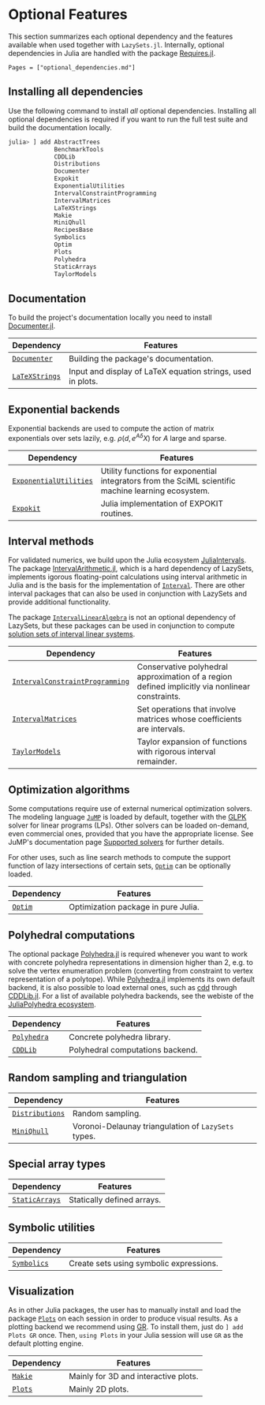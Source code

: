 # Optional Features

This section summarizes each optional dependency and the features available when used together with `LazySets.jl`.
Internally, optional dependencies in Julia are handled with the package [Requires.jl](https://github.com/JuliaPackaging/Requires.jl).

```@contents
Pages = ["optional_dependencies.md"]
```

## Installing all dependencies

Use the following command to install *all* optional dependencies. Installing all optional dependencies is required
if you want to run the full test suite and build the documentation locally. 

```julia
julia> ] add AbstractTrees
             BenchmarkTools
             CDDLib
             Distributions
             Documenter
             Expokit
             ExponentialUtilities
             IntervalConstraintProgramming
             IntervalMatrices
             LaTeXStrings
             Makie
             MiniQhull
             RecipesBase
             Symbolics
             Optim
             Plots
             Polyhedra
             StaticArrays
             TaylorModels
```

## Documentation

To build the project's documentation locally you need to install [Documenter.jl](https://github.com/JuliaDocs/Documenter.jl).

|Dependency|Features|
|----------|-------|
|[`Documenter`](https://github.com/JuliaDocs/Documenter.jl) |Building the package's documentation.|
|[`LaTeXStrings`](https://github.com/stevengj/LaTeXStrings.jl) |Input and display of LaTeX equation strings, used in plots.|

## Exponential backends

Exponential backends are used to compute the action of matrix exponentials over sets lazily, e.g. $\rho(d, e^{A \delta} X)$ for $A$ large and sparse.

|Dependency|Features|
|----------|-------|
|[`ExponentialUtilities`](https://github.com/SciML/ExponentialUtilities.jl) | Utility functions for exponential integrators from the SciML scientific machine learning ecosystem.|
|[`Expokit`](https://github.com/acroy/Expokit.jl) |Julia implementation of EXPOKIT routines.|

## Interval methods

For validated numerics, we build upon the Julia ecosystem [JuliaIntervals](https://github.com/JuliaIntervals). The package [IntervalArithmetic.jl](https://github.com/JuliaIntervals/IntervalArithmetic.jl), which is a hard dependency of LazySets, implements igorous floating-point calculations using interval arithmetic in Julia and is the basis for the implementation of [`Interval`](@ref). There are other interval packages that can also be used in conjunction with LazySets and provide additional functionality.

The package [`IntervalLinearAlgebra`](https://github.com/JuliaIntervals/IntervalLinearAlgebra.jl) is not an optional dependency of LazySets, but these packages can be used in conjunction to compute [solution sets of interval linear systems](https://juliaintervals.github.io/IntervalLinearAlgebra.jl/dev/explanations/solution_set/).

|Dependency|Features|
|----------|-------|
|[`IntervalConstraintProgramming`](https://github.com/JuliaIntervals/IntervalConstraintProgramming.jl) |Conservative polyhedral approximation of a region defined implicitly via nonlinear constraints.|
|[`IntervalMatrices`](https://github.com/JuliaReach/IntervalMatrices.jl) | Set operations that involve matrices whose coefficients are intervals.|
|[`TaylorModels`](https://github.com/JuliaIntervals/TaylorModels.jl) |Taylor expansion of functions with rigorous interval remainder.|

## Optimization algorithms

Some computations require use of external numerical optimization solvers. The modeling language [`JuMP`](https://github.com/jump-dev/JuMP.jl) is loaded by default, together with the [GLPK](https://en.wikipedia.org/wiki/GNU_Linear_Programming_Kit) solver for linear programs (LPs). Other solvers can be loaded on-demand, even commercial ones, provided that you have the appropriate license. See JuMP's documentation page [Supported solvers](https://jump.dev/JuMP.jl/stable/installation/#Supported-solvers) for further details.

For other uses, such as line search methods to compute the support function of lazy intersections of certain sets, [`Optim`](https://github.com/JuliaNLSolvers/Optim.jl) can be optionally loaded. 

|Dependency|Features|
|----------|-------|
|[`Optim`](https://github.com/JuliaNLSolvers/Optim.jl) |Optimization package in pure Julia.|


## Polyhedral computations

The optional package [Polyhedra.jl](http://github.com/JuliaPolyhedra/Polyhedra.jl) is required whenever you want to work with concrete polyhedra representations in dimension higher than 2, e.g. to solve the vertex enumeration problem (converting from constraint to vertex representation of a polytope). While [Polyhedra.jl](http://github.com/JuliaPolyhedra/Polyhedra.jl) implements its own default backend, it is also possible to load external ones, such as [cdd](https://www.inf.ethz.ch/personal/fukudak/cdd_home/) through [CDDLib.jl](https://github.com/JuliaPolyhedra/CDDLib.jl). For a list of available polyhedra backends, see the webiste of the [JuliaPolyhedra ecosystem](https://juliapolyhedra.github.io/).

|Dependency|Features|
|----------|-------|
|[`Polyhedra`](http://github.com/JuliaPolyhedra/Polyhedra.jl) |Concrete polyhedra library.|
|[`CDDLib`](https://github.com/JuliaPolyhedra/CDDLib.jl) |Polyhedral computations backend.|

## Random sampling and triangulation

|Dependency|Features|
|----------|-------|
|[`Distributions`](https://github.com/JuliaStats/Distributions.jl) |Random sampling.|
|[`MiniQhull`](https://github.com/gridap/MiniQhull.jl) |Voronoi-Delaunay triangulation of `LazySets` types.|


## Special array types

|Dependency|Features|
|----------|-------|
|[`StaticArrays`](https://github.com/JuliaArrays/StaticArrays.jl) |Statically defined arrays.|


## Symbolic utilities

|Dependency|Features|
|----------|-------|
|[`Symbolics`](https://github.com/JuliaSymbolics/Symbolics.jl) |Create sets using symbolic expressions.|

## Visualization

As in other Julia packages, the user has to manually install and load the package [`Plots`](https://github.com/JuliaPlots/Plots.jl) on each session in order to produce visual results. As a plotting backend we recommend using [GR](https://github.com/jheinen/GR.jl). To install them, just do `] add Plots GR` once. Then, `using Plots` in your Julia session will use `GR` as the default plotting engine.

|Dependency|Features|
|----------|-------|
|[`Makie`](https://github.com/JuliaPlots/Makie.jl) |Mainly for 3D and interactive plots.|
|[`Plots`](https://github.com/JuliaPlots/Plots.jl) |Mainly 2D plots.|
